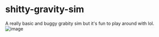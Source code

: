 # shitty-gravity-sim
A really basic and buggy grabity sim but it's fun to play around with lol.
![image](https://github.com/RaghavGohil/shitty-gravity-sim/assets/71706645/5d6b0759-9333-4f0d-86e8-69b0a1c49618)
